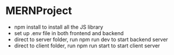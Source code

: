 # MERNProject
- npm install to install all the JS library
- set up .env file in both frontend and backend
- direct to server folder, run npm run dev to start backend server
- direct to client folder, run npm run start to start client server
